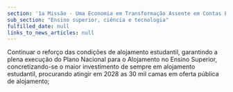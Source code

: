 ```yaml
---
section: '1a Missão - Uma Economia em Transformação Assente em Contas Equilibradas'
sub_section: "Ensino superior, ciência e tecnologia"
fulfilled_date: null
links_to_news_articles: null
---
```


Continuar o reforço das condições de alojamento estudantil, garantindo a plena execução do Plano Nacional para o Alojamento no Ensino Superior, concretizando-se o maior investimento de sempre em alojamento estudantil, procurando atingir em 2028 as 30 mil camas em oferta pública de alojamento;